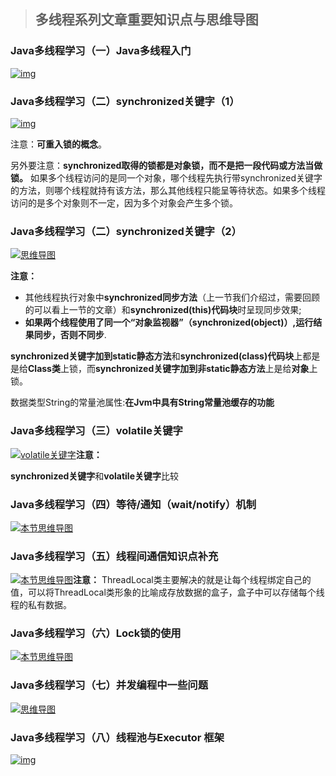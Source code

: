 > ## 多线程系列文章重要知识点与思维导图

### Java多线程学习（一）Java多线程入门

[![img](https://camo.githubusercontent.com/339d0b476342bf0ff372c0b0eff1e025f8db2395/68747470733a2f2f757365722d676f6c642d63646e2e786974752e696f2f323031382f382f342f313635303465306362366261633332653f773d37353826683d37373226663d6a70656726733d323437323130)](https://camo.githubusercontent.com/339d0b476342bf0ff372c0b0eff1e025f8db2395/68747470733a2f2f757365722d676f6c642d63646e2e786974752e696f2f323031382f382f342f313635303465306362366261633332653f773d37353826683d37373226663d6a70656726733d323437323130)

### Java多线程学习（二）synchronized关键字（1）

[![img](https://camo.githubusercontent.com/72ff65f42699734145956ae0acc48aab3ffacce0/68747470733a2f2f757365722d676f6c642d63646e2e786974752e696f2f323031382f382f342f313635303465323435636562336561393f773d3130323826683d34393026663d6a70656726733d323033383131)](https://camo.githubusercontent.com/72ff65f42699734145956ae0acc48aab3ffacce0/68747470733a2f2f757365722d676f6c642d63646e2e786974752e696f2f323031382f382f342f313635303465323435636562336561393f773d3130323826683d34393026663d6a70656726733d323033383131)

注意：**可重入锁的概念**。

另外要注意：**synchronized取得的锁都是对象锁，而不是把一段代码或方法当做锁。** 如果多个线程访问的是同一个对象，哪个线程先执行带synchronized关键字的方法，则哪个线程就持有该方法，那么其他线程只能呈等待状态。如果多个线程访问的是多个对象则不一定，因为多个对象会产生多个锁。

### Java多线程学习（二）synchronized关键字（2）

[![思维导图](https://camo.githubusercontent.com/5ff3a3a03265c5f9cce8e4827f778b8db751d3a4/68747470733a2f2f757365722d676f6c642d63646e2e786974752e696f2f323031382f382f342f313635303465336439383231333332343f773d3134343826683d34333926663d6a70656726733d323435303132)](https://camo.githubusercontent.com/5ff3a3a03265c5f9cce8e4827f778b8db751d3a4/68747470733a2f2f757365722d676f6c642d63646e2e786974752e696f2f323031382f382f342f313635303465336439383231333332343f773d3134343826683d34333926663d6a70656726733d323435303132)

**注意：**

- 其他线程执行对象中**synchronized同步方法**（上一节我们介绍过，需要回顾的可以看上一节的文章）和**synchronized(this)代码块**时呈现同步效果;
- **如果两个线程使用了同一个“对象监视器”（synchronized(object)）,运行结果同步，否则不同步**.

**synchronized关键字加到static静态方法**和**synchronized(class)代码块**上都是是给**Class类**上锁，而**synchronized关键字加到非static静态方法**上是给**对象**上锁。

数据类型String的常量池属性:**在Jvm中具有String常量池缓存的功能**

### Java多线程学习（三）volatile关键字

[![volatile关键字](https://camo.githubusercontent.com/4050b4b608f14684cfd857eb884bd4ffe6ba8430/68747470733a2f2f757365722d676f6c642d63646e2e786974752e696f2f323031382f382f342f31363530346534616236396438643538)](https://camo.githubusercontent.com/4050b4b608f14684cfd857eb884bd4ffe6ba8430/68747470733a2f2f757365722d676f6c642d63646e2e786974752e696f2f323031382f382f342f31363530346534616236396438643538)**注意：**

**synchronized关键字**和**volatile关键字**比较

### Java多线程学习（四）等待/通知（wait/notify）机制

[![本节思维导图](https://camo.githubusercontent.com/cfcc864c79112ac86f2b7abd203e4fad84c7155f/68747470733a2f2f757365722d676f6c642d63646e2e786974752e696f2f323031382f332f32352f313632356432613931383865633032313f773d3132353426683d34353226663d6a70656726733d323239343731)](https://camo.githubusercontent.com/cfcc864c79112ac86f2b7abd203e4fad84c7155f/68747470733a2f2f757365722d676f6c642d63646e2e786974752e696f2f323031382f332f32352f313632356432613931383865633032313f773d3132353426683d34353226663d6a70656726733d323239343731)

### Java多线程学习（五）线程间通信知识点补充

[![本节思维导图](https://camo.githubusercontent.com/c03cc766bdca69f1b2411067118b6e9c2a60698a/68747470733a2f2f757365722d676f6c642d63646e2e786974752e696f2f323031382f382f342f313635303465363138643638383663353f773d3131343626683d34323726663d6a70656726733d323230353733)](https://camo.githubusercontent.com/c03cc766bdca69f1b2411067118b6e9c2a60698a/68747470733a2f2f757365722d676f6c642d63646e2e786974752e696f2f323031382f382f342f313635303465363138643638383663353f773d3131343626683d34323726663d6a70656726733d323230353733)**注意：** ThreadLocal类主要解决的就是让每个线程绑定自己的值，可以将ThreadLocal类形象的比喻成存放数据的盒子，盒子中可以存储每个线程的私有数据。

### Java多线程学习（六）Lock锁的使用

[![本节思维导图](https://camo.githubusercontent.com/1152d21d7f0f631ed12f008460dec1f3f05ac4cb/68747470733a2f2f757365722d676f6c642d63646e2e786974752e696f2f323031382f332f32372f313632363735356138653961383737343f773d3131393726683d35373126663d6a70656726733d323538343339)](https://camo.githubusercontent.com/1152d21d7f0f631ed12f008460dec1f3f05ac4cb/68747470733a2f2f757365722d676f6c642d63646e2e786974752e696f2f323031382f332f32372f313632363735356138653961383737343f773d3131393726683d35373126663d6a70656726733d323538343339)

### Java多线程学习（七）并发编程中一些问题

[![思维导图](https://camo.githubusercontent.com/f0c9b4be5f91be4dda1f45e7a21c35321a4abce3/68747470733a2f2f757365722d676f6c642d63646e2e786974752e696f2f323031382f342f372f313632613031623731656263343834323f773d3130363726683d35313726663d706e6726733d3336383537)](https://camo.githubusercontent.com/f0c9b4be5f91be4dda1f45e7a21c35321a4abce3/68747470733a2f2f757365722d676f6c642d63646e2e786974752e696f2f323031382f342f372f313632613031623731656263343834323f773d3130363726683d35313726663d706e6726733d3336383537)

### Java多线程学习（八）线程池与Executor 框架

[![img](https://camo.githubusercontent.com/d975ac8324ea58bd733deb978ba4c3fcceaad781/687474703a2f2f6d792d626c6f672d746f2d7573652e6f73732d636e2d6265696a696e672e616c6979756e63732e636f6d2f31382d31322d31342f38363531303635392e6a7067)](https://camo.githubusercontent.com/d975ac8324ea58bd733deb978ba4c3fcceaad781/687474703a2f2f6d792d626c6f672d746f2d7573652e6f73732d636e2d6265696a696e672e616c6979756e63732e636f6d2f31382d31322d31342f38363531303635392e6a7067)